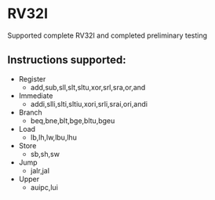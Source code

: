 # RV32I
Supported complete RV32I and completed preliminary testing
## Instructions supported:
- Register
	- add,sub,sll,slt,sltu,xor,srl,sra,or,and
- Immediate
	- addi,slli,slti,sltiu,xori,srli,srai,ori,andi
- Branch
	- beq,bne,blt,bge,bltu,bgeu
- Load
	- lb,lh,lw,lbu,lhu
- Store
	- sb,sh,sw
- Jump
	- jalr,jal
- Upper
	- auipc,lui


